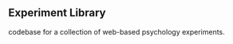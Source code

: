 Experiment Library
-------------------------

codebase for a collection of web-based psychology experiments.
